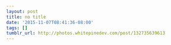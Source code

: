 ```yaml
---
layout: post
title: no title
date: '2015-11-07T08:41:36-08:00'
tags: []
tumblr_url: http://photos.whitepinedev.com/post/132735639613
---
```

